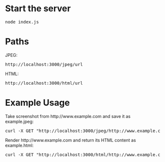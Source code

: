 <h1>Start the server</h1>
<pre>node index.js</pre>

<h1>Paths</h1>
JPEG: <pre>http://localhost:3000/jpeg/url</pre>
HTML: <pre>http://localhost:3000/html/url</pre>

<h1>Example Usage</h1>
Take screenshot from http://www.example.com and save it as example.jpeg:
<pre>curl -X GET "http://localhost:3000/jpeg/http://www.example.com" > example.jpeg</pre> 
Render http://www.example.com and return its HTML content as example.html:
<pre>curl -X GET "http://localhost:3000/html/http://www.example.com" > example.html</pre> 
